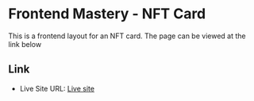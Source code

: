 # Frontend Mastery - NFT Card

This is a frontend layout for an NFT card. The page can be viewed at the link below

## Link

- Live Site URL: [Live site](https://oinsur.github.io/NFT-card-git-practice/)

